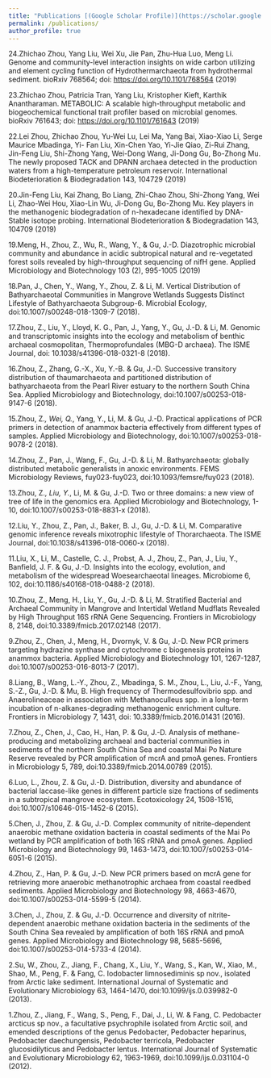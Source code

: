 ```yaml
---
title: "Publications [(Google Scholar Profile)](https://scholar.google.com/citations?hl=en&user=9e0nrQIAAAAJ&view_op=list_works&authuser=1&sortby=pubdate)"
permalink: /publications/
author_profile: true
---
```

24.Zhichao Zhou, Yang Liu, Wei Xu, Jie Pan, Zhu-Hua Luo, Meng Li. Genome and community-level interaction insights on wide carbon utilizing and element cycling function of Hydrothermarchaeota from hydrothermal sediment. bioRxiv 768564; doi: https://doi.org/10.1101/768564 (2019)

23.Zhichao Zhou, Patricia Tran, Yang Liu, Kristopher Kieft, Karthik Anantharaman. METABOLIC: A scalable high-throughput metabolic and biogeochemical functional trait profiler based on microbial genomes. bioRxiv 761643; doi: https://doi.org/10.1101/761643 (2019)

22.Lei Zhou, Zhichao Zhou, Yu-Wei Lu, Lei Ma, Yang Bai, Xiao-Xiao Li, Serge Maurice Mbadinga, Yi-	Fan Liu, Xin-Chen Yao, Yi-Jie Qiao, Zi-Rui Zhang, Jin-Feng Liu, Shi-Zhong Yang, Wei-Dong Wang, Ji-Dong Gu, Bo-Zhong Mu. The newly proposed TACK and DPANN archaea detected in the production waters from a high-temperature petroleum reservoir. International Biodeterioration & Biodegradation 143, 104729 (2019)

20.Jin-Feng Liu, Kai Zhang, Bo Liang, Zhi-Chao Zhou, Shi-Zhong Yang, Wei Li, Zhao-Wei Hou, Xiao-Lin Wu, Ji-Dong Gu, Bo-Zhong Mu. Key players in the methanogenic biodegradation of n-hexadecane identified by DNA-Stable isotope probing. International Biodeterioration & Biodegradation 143, 104709 (2019)

19.Meng, H., Zhou, Z., Wu, R., Wang, Y., & Gu, J.-D. Diazotrophic microbial community and abundance in acidic subtropical natural and re-vegetated forest soils revealed by high-throughput sequencing of nifH gene. Applied Microbiology and Biotechnology 103 (2), 995-1005 (2019)

18.Pan, J., Chen, Y., Wang, Y., Zhou, Z. & Li, M. Vertical Distribution of Bathyarchaeotal Communities in Mangrove Wetlands Suggests Distinct Lifestyle of Bathyarchaeota Subgroup-6. Microbial Ecology, doi:10.1007/s00248-018-1309-7 (2018).    
 
17.Zhou, Z., Liu, Y., Lloyd, K. G., Pan, J., Yang, Y., Gu, J.-D. & Li, M. Genomic and transcriptomic insights into the ecology and metabolism of benthic archaeal cosmopolitan, Thermoprofundales (MBG-D archaea). The ISME Journal, doi: 10.1038/s41396-018-0321-8 (2018).
 
16.Zhou, Z., Zhang, G.-X., Xu, Y.-B. & Gu, J.-D. Successive transitory distribution of thaumarchaeota and partitioned distribution of bathyarchaeota from the Pearl River estuary to the northern South China Sea. Applied Microbiology and Biotechnology, doi:10.1007/s00253-018-9147-6 (2018).
 
15.Zhou, Z.*, Wei, Q.*, Yang, Y., Li, M. & Gu, J.-D. Practical applications of PCR primers in detection of anammox bacteria effectively from different types of samples. Applied Microbiology and Biotechnology, doi:10.1007/s00253-018-9078-2 (2018).
 
14.Zhou, Z., Pan, J., Wang, F., Gu, J.-D. & Li, M. Bathyarchaeota: globally distributed metabolic generalists in anoxic environments. FEMS Microbiology Reviews, fuy023-fuy023, doi:10.1093/femsre/fuy023 (2018).
 
13.Zhou, Z.*, Liu, Y.*, Li, M. & Gu, J.-D. Two or three domains: a new view of tree of life in the genomics era. Applied Microbiology and Biotechnology, 1-10, doi:10.1007/s00253-018-8831-x (2018).
 
12.Liu, Y., Zhou, Z., Pan, J., Baker, B. J., Gu, J.-D. & Li, M. Comparative genomic inference reveals mixotrophic lifestyle of Thorarchaeota. The ISME Journal, doi:10.1038/s41396-018-0060-x (2018).
 
11.Liu, X., Li, M., Castelle, C. J., Probst, A. J., Zhou, Z., Pan, J., Liu, Y., Banfield, J. F. & Gu, J.-D. Insights into the ecology, evolution, and metabolism of the widespread Woesearchaeotal lineages. Microbiome 6, 102, doi:10.1186/s40168-018-0488-2 (2018).
 
10.Zhou, Z., Meng, H., Liu, Y., Gu, J.-D. & Li, M. Stratified Bacterial and Archaeal Community in Mangrove and Intertidal Wetland Mudflats Revealed by High Throughput 16S rRNA Gene Sequencing. Frontiers in Microbiology 8, 2148, doi:10.3389/fmicb.2017.02148 (2017).
 
9.Zhou, Z., Chen, J., Meng, H., Dvornyk, V. & Gu, J.-D. New PCR primers targeting hydrazine synthase and cytochrome c biogenesis proteins in anammox bacteria. Applied Microbiology and Biotechnology 101, 1267-1287, doi:10.1007/s00253-016-8013-7 (2017).
 
8.Liang, B., Wang, L.-Y., Zhou, Z., Mbadinga, S. M., Zhou, L., Liu, J.-F., Yang, S.-Z., Gu, J.-D. & Mu, B. High frequency of Thermodesulfovibrio spp. and Anaerolineaceae in association with Methanoculleus spp. in a long-term incubation of n-alkanes-degrading methanogenic enrichment culture. Frontiers in Microbiology 7, 1431, doi: 10.3389/fmicb.2016.01431 (2016).
 
7.Zhou, Z., Chen, J., Cao, H., Han, P. & Gu, J.-D. Analysis of methane-producing and metabolizing archaeal and bacterial communities in sediments of the northern South China Sea and coastal Mai Po Nature Reserve revealed by PCR amplification of mcrA and pmoA genes. Frontiers in Microbiology 5, 789, doi:10.3389/fmicb.2014.00789 (2015).
 
6.Luo, L., Zhou, Z. & Gu, J.-D. Distribution, diversity and abundance of bacterial laccase-like genes in different particle size fractions of sediments in a subtropical mangrove ecosystem. Ecotoxicology 24, 1508-1516, doi:10.1007/s10646-015-1452-6 (2015).
 
5.Chen, J., Zhou, Z. & Gu, J.-D. Complex community of nitrite-dependent anaerobic methane oxidation bacteria in coastal sediments of the Mai Po wetland by PCR amplification of both 16S rRNA and pmoA genes. Applied Microbiology and Biotechnology 99, 1463-1473, doi:10.1007/s00253-014-6051-6 (2015).
 
4.Zhou, Z., Han, P. & Gu, J.-D. New PCR primers based on mcrA gene for retrieving more anaerobic methanotrophic archaea from coastal reedbed sediments. Applied Microbiology and Biotechnology 98, 4663-4670, doi:10.1007/s00253-014-5599-5 (2014).
 
3.Chen, J., Zhou, Z. & Gu, J.-D. Occurrence and diversity of nitrite-dependent anaerobic methane oxidation bacteria in the sediments of the South China Sea revealed by amplification of both 16S rRNA and pmoA genes. Applied Microbiology and Biotechnology 98, 5685-5696, doi:10.1007/s00253-014-5733-4 (2014).
 
2.Su, W., Zhou, Z., Jiang, F., Chang, X., Liu, Y., Wang, S., Kan, W., Xiao, M., Shao, M., Peng, F. & Fang, C. Iodobacter limnosediminis sp nov., isolated from Arctic lake sediment. International Journal of Systematic and Evolutionary Microbiology 63, 1464-1470, doi:10.1099/ijs.0.039982-0 (2013).
 
1.Zhou, Z., Jiang, F., Wang, S., Peng, F., Dai, J., Li, W. & Fang, C. Pedobacter arcticus sp nov., a facultative psychrophile isolated from Arctic soil, and emended descriptions of the genus Pedobacter, Pedobacter heparinus, Pedobacter daechungensis, Pedobacter terricola, Pedobacter glucosidilyticus and Pedobacter lentus. International Journal of Systematic and Evolutionary Microbiology 62, 1963-1969, doi:10.1099/ijs.0.031104-0 (2012).
